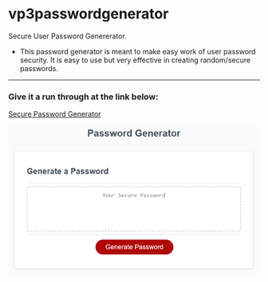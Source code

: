 # vp3passwordgenerator

Secure User Password  Genererator.

* This password generator is meant to make easy work of user password security. It is easy to use but very effective in creating random/secure passwords. 

---

### Give it a run through at the link below:

[Secure Password Generator](https://www.google.com)



![alt text](password.png)



